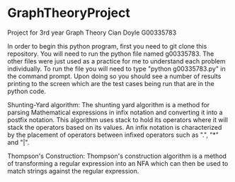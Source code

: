 # GraphTheoryProject
Project for 3rd year Graph Theory
Cian Doyle
G00335783

In order to begin this python program, first you need to git clone this repository. You will need to run the python file named g00335783. The other files were just used as a practice for me to understand each problem individually. To run the file you will need to type "python g00335783.py" in the command prompt. Upon doing so you should see a number of results printing to the screen which are the test cases being run that are in the python code.

Shunting-Yard algorithm:
The shunting yard algorithm is a method for parsing Mathematical expressions in infix notation and converting it into a postfix notation. This algorithm uses stack to hold its operators where it will stack the operators based on its values. An infix notation is characterized by the placement of operators between infixed operators such as ".", "*" and "|".

Thompson's Construction:
Thompson's construction algorithm is a method of transforming a regular expression into an NFA which can then be used to match strings against the regular expression.
